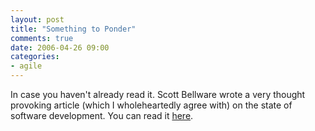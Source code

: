 ```yaml
---
layout: post
title: "Something to Ponder"
comments: true
date: 2006-04-26 09:00
categories:
- agile
---
```


In case you haven't already read it. Scott Bellware wrote a very thought provoking article (which I wholeheartedly agree with) on the state of software development. You can read it [here](http://codebetter.com/blogs/scott.bellware/archive/2006/04/25/143303.aspx).





